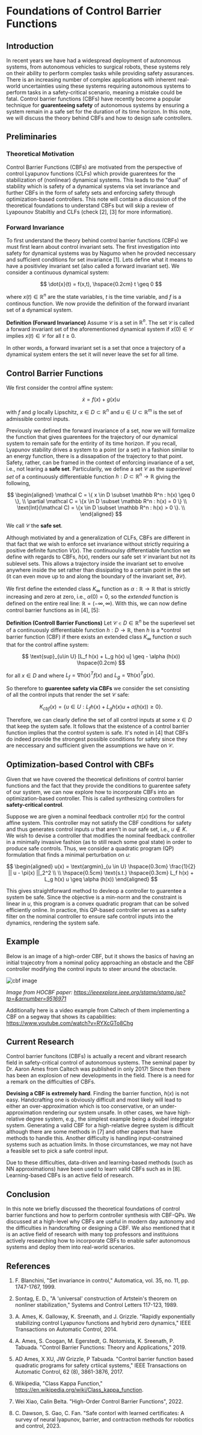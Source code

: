 # Foundations of Control Barrier Functions 

## Introduction 
In recent years we have had a widespread deployment of autonomous systems, from autonomous vehicles to surgical robots, these systems rely on their ability to perform complex tasks while providing safety assurances. There is an increasing number of complex applications with inherent real-world uncertainties using these systems requiring autonomous systems to perform tasks in a safety-critical scenario, meaning a mistake could be fatal. Control barrier functions (CBFs) have recently become a popular technique for **guarenteeing safety** of autonomous systems by ensuring a system remain in a safe set for the duration of its time horizon. In this note, we will discuss the theory behind CBFs and how to design safe controllers. 

## Preliminaries

### Theoretical Motivation
Control Barrier Functions (CBFs) are motivated from the perspective of control Lyapunov functions (CLFs) which provide guarentees for the stabilization of (nonlinear) dynamical systems. This leads to the "dual" of stability which is safety of a dynamical systems via set invariance and further CBFs in the form of safety sets and enforcing safety through optimization-based controllers. This note will contain a discussion of the theoretical foundations to understand CBFs but will skip a review of Lyapounov Stabiltiy and CLFs (check [2], [3] for more information). 

### Forward Invariance
To first understand the theory behind control barrier functions (CBFs) we must first learn about control invariant sets. The first investigation into safety for dynamical systems was by Nagumo when he provded neccessary and sufficient conditions for set invariance [1]. Lets define what it means to have a positivley invariant set (also called a forward invariant set). We consider a continuous dynamical system: 

$$
 \dot{x}(t) = f(x,t), \hspace{0.2cm} t \geq 0
$$
 
where $x(t) \in \mathbb R^n$ are the state variables, $t$ is the time variable, and $f$ is a continous function. We now provide the definition of the forward invariant set of a dynamical system. 

**Definition (Forward Invariance)** Assume $\mathcal C$ is a set in $\mathbb R^n$. The set $\mathcal C$ is called a forward invariant set of the aforementioned dynamical system if $x(0) \in \mathcal C$ implies $x(t) \in \mathcal C$ for all $t \geq 0.$ 

In other words, a forward invariant set is a set that once a trajectory of a dynamical system enters the set it will never leave the set for all time. 

## Control Barrier Functions
We first consider the control affine system: 

$$
\dot{x} = f(x) + g(x) u 
$$

with $f$ and $g$ locally Lipschitz, $x \in D \subset \mathbb R^n$ and $u \in U \subset \mathbb R^m$ is the set of admissible control inputs. 

Previously we defined the forward invariance of a set, now we will formalize the function that gives guarentees for the trajectory of our dynamical system to remain safe for the entirity of its time horizon. If you recall, Lyapunov stability drives a system to a point (or a set) in a fashion similar to an energy function, there is a dissapation of the trajectory to that point. Safety, rather, can be framed in the context of enforcing invariance of a set, i.e., not learing a **safe set**. Particularily, we define a set $\mathcal C$ as the *superlevel set* of a continuously differentiable function $h : D \subset \mathbb R^n \rightarrow \mathbb R$ giving the following, 

$$
\begin{aligned}
\mathcal C = \{ x \in D \subset \mathbb R^n : h(x) \geq 0 \}, \\
\partial \mathcal C = \{x \in D \subset \mathbb R^n : h(x) = 0 \} \\
\text{Int}(\mathcal C) = \{x \in D \subset \mathbb R^n : h(x) > 0 \}. \\
\end{aligned}
$$

We call $\mathcal C$ the **safe set**. 

Although motiviated by and a generalization of CLFs, CBFs are different in that fact that we wish to enforce set invariance without strictly requiring a positive definite function $V(x)$. The continuoulsy differentiable function we define with regards to CBFs, $h(x)$, renders our safe set $\mathcal C$ invariant but not its sublevel sets. This allows a trajectory inside the invariant set to envolve anywhere inside the set rather than dissipating to a certain point in the set (it can even move up to and along the boundary of the invariant set, $\partial \mathcal C$). 

We first define the extended class $K_{\infty}$ function as $\alpha : \mathbb R \rightarrow \mathbb R$ that is strictly increasing and zero at zero, i.e., $\alpha (0) = 0$, so the *extended* function is defined on the entire real line: $\mathbb R = (-\infty, \infty)$. With this, we can now define control barrier functions as in [4], [5]: 

**Definition (Controll Barrier Functions)** Let $\mathcal C \in D \in \mathbb R^n$ be the superlevel set of a continuously differentiable function $h : D \rightarrow \mathbb R$, then $h$ is a *control barrier function (CBF) if there exists an extended class $K_{\infty}$ function $\alpha$ such that for the control affine system: 

$$
\text{sup}_{u\in U} [L_f h(x) + L_g h(x) u] \geq - \alpha (h(x)) \hspace{0.2cm}
$$

for all $x \in D$ and where $L_f = \nabla h(x)^T f(x)$ and $L_g = \nabla h(x)^T g(x)$.

So therefore to **guarentee safety via CBFs** we consider the set consisting of all the control inputs that render the set $\mathcal C$ safe: 

$$
K_{cbf} (x) = \{u \in U : L_f h(x) + L_g h(x) u + \alpha (h(x)) \geq 0 \}.
$$

Therefore, we can clearly define the set of all control inputs at some $x \in D$ that keep the system safe. It follows that the existence of a control barrier function implies that the control system is safe. It's noted in [4] that CBFs do indeed provide the strongest possible conditions for safety since they are neccessary and sufficient given the assumptions we have on $\mathcal C$. 

## Optimization-based Control with CBFs 
Given that we have covered the theoretical definitions of control barrier functions and the fact that they provide the conditions to guarentee safety of our system, we can now explore how to incorporate CBFs into an optimization-based controller. This is called synthesizing controllers for **safety-critical control**. 

Suppose we are given a nominal feedback controller $\pi(x)$ for the control affine system. This controller may not satisfy the CBF conditions for safety and thus generates control inputs $u$ that aren't in our safe set, i.e., $u \notin K$. We wish to devise a controller that modifies the nominal feedback controller in a minimally invasive fashion (as to still reach some goal state) in order to produce safe controls. Thus, we  consider a quadratic program (QP) formulation that finds a minimal perturbation on $u$:

$$
\begin{aligned}
u(x) = \text{argmin}_{u \in U} \hspace{0.3cm} \frac{1}{2} || u - \pi(x) ||_2^2 \\
\\
\hspace{0.5cm} \text{s.t.} \hspace{0.3cm} L_f h(x) + L_g h(x) u \geq \alpha (h(x)) 
\end{aligned}
$$

This gives straightforward method to devleop a controller to guarentee a system be safe. Since the objective is a min-norm and the constraint is linear in $u$, this program is a convex quadratic program that can be solved efficiently online. In practice, this QP-based controller serves as a safety filter on the nominal controller to ensure safe control inputs into the dynamics, rendering the system safe.


## Example 
Below is an image of a high-order CBF, but it shows the basics of having an initial trajecotry from a nominal policy approaching an obstacle and the CBF controller modifying the control inputs to steer around the obsctacle. 

![cbf image](figs/cbf_pic.png)

*Image from HOCBF paper: https://ieeexplore.ieee.org/stamp/stamp.jsp?tp=&arnumber=9516971*

Additionally here is a video example from Caltech of them implementing a CBF on a segway that shows its capabilities: https://www.youtube.com/watch?v=RYXcGTo8Chg 


## Current Research 
Control barrier funcitons (CBFs) is actually a recent and vibrant research field in safety-critical control of autonomous systems. The seminal paper by Dr. Aaron Ames from Caltech was published in only 2017! Since then there has been an explosion of new developments in the field. There is a need for a remark on the difficulties of CBFs. 

**Devising a CBF is extremely hard**. Finding the barrier function, $h(x)$ is not easy. Handcrafting one is obviously difficult and most likely will lead to either an over-approximation which is too conservative, or an under-approximation rendering our system unsafe. In other cases, we have high-relative degree system, e.g., the simplest example being a doubel integrator system. Generating a valid CBF for a high-relative degree system is difficult although there are some methods in [7] and other papers that have methods to handle this. Another difficulty is handling input-constrained systems such as actuation limits. In those circumstances, we may not have a feasible set to pick a safe control input. 

Due to these difficulties, data-driven and learning-based methods (such as NN approximations) have been used to learn valid CBFs such as in [8]. Learning-based CBFs is an active field of research. 

## Conclusion 
In this note we briefly discussed the theoretical foundations of control barrier functions and how to perform controller synthesis with CBF-QPs. We discussed at a high-level why CBFs are useful in modern day autonomy and the difficulties in handcrafting or designing a CBF. We also mentioned that it is an active field of research with many top professors and instituions actively researching how to incorporate CBFs to enable safer autonomous systems and deploy them into real-world scenarios. 

## References
1. F. Blanchini, "Set invariance in control," Automatica, vol. 35, no. 11, pp. 1747-1767, 1999. 

2. Sontag, E. D., "A 'universal' construction of Artstein's theorem on nonliner stabilization," Systems and Control Letters 117-123, 1989. 

3. A. Ames, K. Galloway, K. Sreenath, and J. Grizzle. "Rapidly exponentially stabilizing control Lyapunov functions and hybrid zero dynamics," IEEE Transactions on Automatic Control, 2014. 

4. A. Ames, S. Coogan, M. Egerstedt, G. Notomista, K. Sreenath, P. Tabuada. "Control Barrier Functions: Theory and Applications," 2019. 

5. AD Ames, X XU, JW Grizzle, P Tabuada. "Control barrier function based quadratic programs for safety crtiical systems," IEEE Transactions on Automatic Control, 62 (8), 3861-3876, 2017. 

6. Wikipedia, "Class Kappa Function," https://en.wikipedia.org/wiki/Class_kappa_function. 

7. Wei Xiao, Calin Belta. "High-Order Control Barrier Functions", 2022. 

8. C. Dawson, S. Gao, C. Fan. "Safe contorl with learned certificates: A survey of neural lyapunov, barrier, and contraction methods for robotics and control, 2023. 